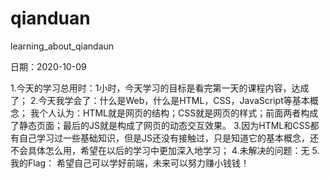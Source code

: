 # qianduan
learning_about_qiandaun

日期：2020-10-09

1.今天的学习总用时：1小时，今天学习的目标是看完第一天的课程内容，达成了；
2.今天我学会了：什么是Web，什么是HTML，CSS，JavaScript等基本概念；
我个人认为：HTML就是网页的结构；CSS就是网页的样式；前面两者构成了静态页面；最后的JS就是构成了网页的动态交互效果。
3.因为HTML和CSS都有自己学习过一些基础知识，但是JS还没有接触过，只是知道它的基本概念，还不会具体怎么用，希望在以后的学习中更加深入地学习；
4.未解决的问题：无
5.我的Flag：
希望自己可以学好前端，未来可以努力赚小钱钱！
